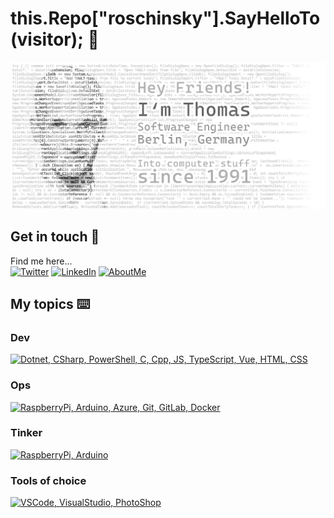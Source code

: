 # this.Repo["roschinsky"].SayHelloTo(visitor); :wave:

![Welcome banner saying 'Hey Friends! I‘m Thomas Software Engineer Berlin, Germany - Into Computer stuff since 1991'](github_profile_troschinsky.jpg)

## Get in touch :incoming_envelope:

Find me here...  
[![Twitter](https://img.shields.io/twitter/follow/troschinsky?logo=twitter&style=for-the-badge)](https://twitter.com/troschinsky)
[![LinkedIn](https://img.shields.io/badge/Connect%20%40TROSCHINSKY-323-informational?logo=linkedin&style=for-the-badge)](https://www.linkedin.com/in/troschinsky)
[![AboutMe](https://img.shields.io/badge/About.me-Read%20More-yellowgreen?logo=aboutdotme&style=for-the-badge)](https://about.me/thomas.roschinsky)

## My topics :keyboard:

### Dev 

[![Dotnet, CSharp, PowerShell, C, Cpp, JS, TypeScript, Vue, HTML, CSS](https://skillicons.dev/icons?i=dotnet,cs,powershell,c,cpp,js,ts,vue,html,css)](https://skillicons.dev)  

### Ops

[![RaspberryPi, Arduino, Azure, Git, GitLab, Docker](https://skillicons.dev/icons?i=azure,git,gitlab,docker)](https://skillicons.dev)

### Tinker

[![RaspberryPi, Arduino](https://skillicons.dev/icons?i=raspberrypi,arduino)](https://skillicons.dev)

### Tools of choice

[![VSCode, VisualStudio, PhotoShop](https://skillicons.dev/icons?i=vscode,visualstudio,md,ps)](https://skillicons.dev)